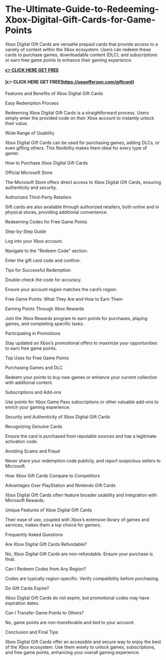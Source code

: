 # The-Ultimate-Guide-to-Redeeming-Xbox-Digital-Gift-Cards-for-Game-Points
Xbox Digital Gift Cards are versatile prepaid cards that provide access to a variety of content within the Xbox ecosystem. Users can redeem these cards to purchase games, downloadable content (DLC), and subscriptions or earn free game points to enhance their gaming experience.




**[👉 CLICK HERE GET FREE](https://usaofferzon.com/xbox)**


**[👉 CLICK HERE GET FREE]https://usaofferzon.com/giftcard)**




Features and Benefits of Xbox Digital Gift Cards

Easy Redemption Process

Redeeming Xbox Digital Gift Cards is a straightforward process. Users simply enter the provided code on their Xbox account to instantly unlock their value.

Wide Range of Usability

Xbox Digital Gift Cards can be used for purchasing games, adding DLCs, or even gifting others. This flexibility makes them ideal for every type of gamer.

How to Purchase Xbox Digital Gift Cards

Official Microsoft Store

The Microsoft Store offers direct access to Xbox Digital Gift Cards, ensuring authenticity and security.

Authorized Third-Party Retailers

Gift cards are also available through authorized retailers, both online and in physical stores, providing additional convenience.

Redeeming Codes for Free Game Points

Step-by-Step Guide

Log into your Xbox account.

Navigate to the "Redeem Code" section.

Enter the gift card code and confirm.

Tips for Successful Redemption

Double-check the code for accuracy.

Ensure your account region matches the card’s region.

Free Game Points: What They Are and How to Earn Them

Earning Points Through Xbox Rewards

Join the Xbox Rewards program to earn points for purchases, playing games, and completing specific tasks.

Participating in Promotions

Stay updated on Xbox’s promotional offers to maximize your opportunities to earn free game points.

Top Uses for Free Game Points

Purchasing Games and DLC

Redeem your points to buy new games or enhance your current collection with additional content.

Subscriptions and Add-ons

Use points for Xbox Game Pass subscriptions or other valuable add-ons to enrich your gaming experience.

Security and Authenticity of Xbox Digital Gift Cards

Recognizing Genuine Cards

Ensure the card is purchased from reputable sources and has a legitimate activation code.

Avoiding Scams and Fraud

Never share your redemption code publicly, and report suspicious sellers to Microsoft.

How Xbox Gift Cards Compare to Competitors

Advantages Over PlayStation and Nintendo Gift Cards

Xbox Digital Gift Cards often feature broader usability and integration with Microsoft Rewards.

Unique Features of Xbox Digital Gift Cards

Their ease of use, coupled with Xbox’s extensive library of games and services, makes them a top choice for gamers.

Frequently Asked Questions

Are Xbox Digital Gift Cards Refundable?

No, Xbox Digital Gift Cards are non-refundable. Ensure your purchase is final.

Can I Redeem Codes from Any Region?

Codes are typically region-specific. Verify compatibility before purchasing.

Do Gift Cards Expire?

Xbox Digital Gift Cards do not expire, but promotional codes may have expiration dates.

Can I Transfer Game Points to Others?

No, game points are non-transferable and tied to your account.

Conclusion and Final Tips

Xbox Digital Gift Cards offer an accessible and secure way to enjoy the best of the Xbox ecosystem. Use them wisely to unlock games, subscriptions, and free game points, enhancing your overall gaming experience.
